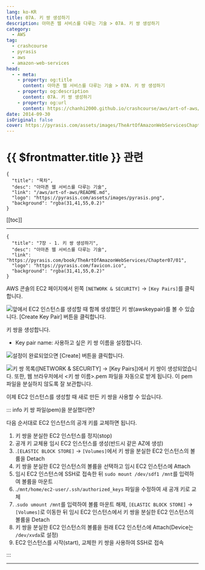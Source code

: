 ```yaml
---
lang: ko-KR
title: 07A. 키 쌍 생성하기
description: 아마존 웹 서비스를 다루는 기술 > 07A. 키 쌍 생성하기
category:
  - AWS
tag: 
  - crashcourse
  - pyrasis
  - aws 
  - amazon-web-services
head:
  - - meta:
    - property: og:title
      content: 아마존 웹 서비스를 다루는 기술 > 07A. 키 쌍 생성하기
    - property: og:description
      content: 07A. 키 쌍 생성하기
    - property: og:url
      content: https://chanhi2000.github.io/crashcourse/aws/art-of-aws/07A.html
date: 2014-09-30
isOriginal: false
cover: https://pyrasis.com/assets/images/TheArtOfAmazonWebServicesChapter07/2_.png
---
```


# {{ $frontmatter.title }} 관련

```component VPCard
{
  "title": "목차",
  "desc": "아마존 웹 서비스를 다루는 기술",
  "link": "/aws/art-of-aws/README.md",
  "logo": "https://pyrasis.com/assets/images/pyrasis.png",
  "background": "rgba(31,41,55,0.2)"
}
```

[[toc]]

---

```component VPCard
{
  "title": "7장 - 1. 키 쌍 생성하기",
  "desc": "아마존 웹 서비스를 다루는 기술",
  "link": "https://pyrasis.com/book/TheArtOfAmazonWebServices/Chapter07/01",
  "logo": "https://pyrasis.com/favicon.ico",
  "background": "rgba(31,41,55,0.2)"
}
```

AWS 콘솔의 EC2 페이지에서 왼쪽 <FontIcon icon="iconfont icon-select"/>`[NETWORK & SECURITY]` → `[Key Pairs]`를 클릭합니다.

![앞에서 EC2 인스턴스를 생성할 때 함께 생성했던 키 쌍(`awskeypair`)를 볼 수 있습니다. <FontIcon icon="iconfont icon-select"/>`[Create Key Pair]` 버튼을 클릭합니다.](https://pyrasis.com/assets/images/TheArtOfAmazonWebServicesChapter07/2_.png)

키 쌍을 생성합니다.

- Key pair name: 사용하고 싶은 키 쌍 이름을 설정합니다.

![설정이 완료되었으면 <FontIcon icon="iconfont icon-select"/>`[Create]` 버튼을 클릭합니다.](https://pyrasis.com/assets/images/TheArtOfAmazonWebServicesChapter07/3_.png)

![키 쌍 목록(<FontIcon icon="iconfont icon-select"/>`[NETWORK & SECURITY]` → `[Key Pairs]`)에서 키 쌍이 생성되었습니다. 또한, 웹 브라우저에서 <FontIcon icon="iconfont icon-token"/>`<키 쌍 이름>.pem` 파일을 자동으로 받게 됩니다. 이 <FontIcon icon="iconfont icon-token"/>`pem` 파일을 분실하지 않도록 잘 보관합니다.](https://pyrasis.com/assets/images/TheArtOfAmazonWebServicesChapter07/4_.png)

이제 EC2 인스턴스를 생성할 때 새로 만든 키 쌍을 사용할 수 있습니다.

::: info 키 쌍 파일(pem)을 분실했다면?

다음 순서대로 EC2 인스턴스의 공개 키를 교체하면 됩니다.

1. 키 쌍을 분실한 EC2 인스턴스를 정지(stop)
2. 공개 키 교체용 임시 EC2 인스턴스를 생성(반드시 같은 AZ에 생성)
3. .<FontIcon icon="iconfont icon-select"/>`[ELASTIC BLOCK STORE]` → `[Volumes]`에서 키 쌍을 분실한 EC2 인스턴스의 볼륨을 Detach
4. 키 쌍을 분실한 EC2 인스턴스의 볼륨을 선택하고 임시 EC2 인스턴스에 Attach
5. 임시 EC2 인스턴스에 SSH로 접속한 뒤 <FontIcon icon="iconfont icon-shell"/>`sudo mount /dev/sdf1 /mnt`를 입력하여 볼륨을 마운트
6. .<FontIcon icon="fas fa-folder-open"/>`/mnt/home/ec2-user/.ssh/`<FontIcon icon="fas fa-file-lines"/>`authorized_keys` 파일을 수정하여 새 공개 키로 교체
7. .<FontIcon icon="iconfont icon-shell"/>`sudo umount /mnt`를 입력하여 볼륨 마운트 해제, <FontIcon icon="iconfont icon-select"/>`[ELASTIC BLOCK STORE]` → `[Volumes]`로 이동한 뒤 임시 EC2 인스턴스에서 키 쌍을 분실한 EC2 인스턴스의 볼륨을 Detach
8. 키 쌍을 분실한 EC2 인스턴스의 볼륨을 원래 EC2 인스턴스에 Attach(Device는 <FontIcon icon="fas fa-folder-open"/>`/dev/xvda`로 설정)
9. EC2 인스턴스를 시작(start), 교체한 키 쌍을 사용하여 SSH로 접속

:::

---
